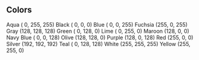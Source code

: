 ## Colors
Aqua ( 0, 255, 255) 
Black ( 0, 0, 0) 
Blue ( 0, 0, 255) 
Fuchsia (255, 0, 255) 
Gray (128, 128, 128) 
Green ( 0, 128, 0) 
Lime ( 0, 255, 0) 
Maroon (128, 0, 0) 
Navy Blue ( 0, 0, 128) 
Olive (128, 128, 0) 
Purple (128, 0, 128) 
Red (255, 0, 0) 
Silver (192, 192, 192) 
Teal ( 0, 128, 128) 
White (255, 255, 255) 
Yellow (255, 255, 0) 